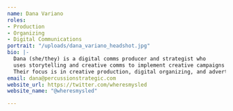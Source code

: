 ```yaml
---
name: Dana Variano
roles:
- Production
- Organizing
- Digital Communications
portrait: "/uploads/dana_variano_headshot.jpg"
bio: |-
  Dana (she/they) is a digital comms producer and strategist who
  uses storytelling and creative comms to implement creative campaigns for good.
  Their focus is in creative production, digital organizing, and advertising.
email: dana@percussionstrategic.com
website_url: https://twitter.com/wheresmysled
website_name: "@wheresmysled"

---
```

